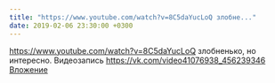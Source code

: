 ```yaml
---
title: "https://www.youtube.com/watch?v=8C5daYucLoQ злобне..."
date: 2019-02-06 23:30:00 +0300
---
```


https://www.youtube.com/watch?v=8C5daYucLoQ злобненько, но интересно.
Видеозапись
<a class="vk-attach" href="https://vk.com/video41076938_456239346">https://vk.com/video41076938_456239346</a>
<a class="vk-attach" href="https://vk.com/video41076938_456239346">Вложение</a>
